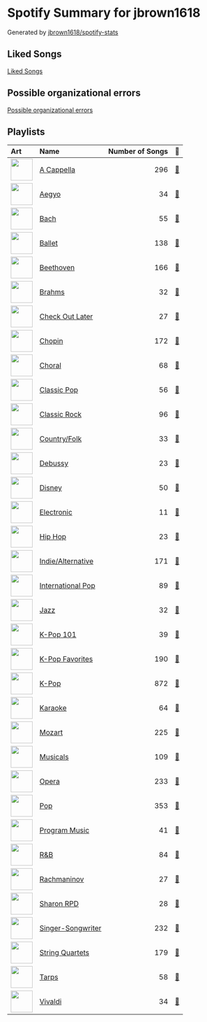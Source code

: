# Spotify Summary for jbrown1618

Generated by [jbrown1618/spotify-stats](https://github.com/jbrown1618/spotify-stats)

## Liked Songs
[Liked Songs](playlists/liked_songs.md)
## Possible organizational errors
[Possible organizational errors](errors.md)
## Playlists

| Art                                                                                                                                                                                                                         | Name                                                |   Number of Songs | 🔗                                                             |
|:----------------------------------------------------------------------------------------------------------------------------------------------------------------------------------------------------------------------------|:----------------------------------------------------|------------------:|:--------------------------------------------------------------|
| <img src="https://mosaic.scdn.co/640/ab67616d0000b2735d990e8b45c848dc22885f89ab67616d0000b27362f44cdb37183a309fc1032fab67616d0000b27384470dd6235917e2e40e11f0ab67616d0000b273bb7018e16a77e5ce4744fa93" alt="" width="50" /> | [A Cappella](playlists/a_cappella.md)               |               296 | [🔗](https://open.spotify.com/playlist/7LQjtpZ8EZ5vWXgPoovFeC) |
| <img src="https://mosaic.scdn.co/640/ab67616d0000b2731544041d0285585cc92c2709ab67616d0000b27335cdd6d3f5815afac043758eab67616d0000b2733c5bfa54ae5e8312f5e0325aab67616d0000b273714e56679ab196354e2e443e" alt="" width="50" /> | [Aegyo](playlists/aegyo.md)                         |                34 | [🔗](https://open.spotify.com/playlist/6WTiB2kj3G2g3eYqornNd2) |
| <img src="https://i.scdn.co/image/ab67616d0000b273261feb89ee859b598bd34a97" alt="" width="50" />                                                                                                                            | [Bach](playlists/bach.md)                           |                55 | [🔗](https://open.spotify.com/playlist/2fkIDMzy3H9JWLKHnULX7s) |
| <img src="https://mosaic.scdn.co/640/ab67616d0000b2733620c09ca7ca202e676b783bab67616d0000b2733dc87408b73e227ec72eeab3ab67616d0000b2739daaa54cc50b6359ff1dc7a3ab67616d0000b273f0eb5b09e87f24415266d723" alt="" width="50" /> | [Ballet](playlists/ballet.md)                       |               138 | [🔗](https://open.spotify.com/playlist/23temGx5UrTk2wboAvEb0v) |
| <img src="https://i.scdn.co/image/ab67616d0000b273c18e2114a3a3ef543635197a" alt="" width="50" />                                                                                                                            | [Beethoven](playlists/beethoven.md)                 |               166 | [🔗](https://open.spotify.com/playlist/6Lvj5MXaiMrmyaBnvLvxAW) |
| <img src="https://i.scdn.co/image/ab67616d0000b27317adbf4b1899ea006e880996" alt="" width="50" />                                                                                                                            | [Brahms](playlists/brahms.md)                       |                32 | [🔗](https://open.spotify.com/playlist/7MnYdeDrgvc9PoWHqcGVeq) |
| <img src="https://mosaic.scdn.co/640/ab67616d0000b27312626c137c7684fe1662a4f3ab67616d0000b2732ced1760b648799e697e8e02ab67616d0000b273be123bb6b40736bf093870bdab67616d0000b273f919108974e4213d86b83805" alt="" width="50" /> | [Check Out Later](playlists/check_out_later.md)     |                27 | [🔗](https://open.spotify.com/playlist/2FgMW8NMJOZgvHtvDOWBCe) |
| <img src="https://mosaic.scdn.co/640/ab67616d0000b2734215d2bfa2e73ae057165347ab67616d0000b2738a9c1224da995cb33a8cb3d5ab67616d0000b273b5fcd6996bf050f9f9010d3aab67616d0000b273da673657374e88d973dad080" alt="" width="50" /> | [Chopin](playlists/chopin.md)                       |               172 | [🔗](https://open.spotify.com/playlist/630IicjdF4RLyaOqIXm0jm) |
| <img src="https://mosaic.scdn.co/640/ab67616d0000b2730baa26fb49c09c910a031d24ab67616d0000b2730c8397c0c79c33e6f350ee52ab67616d0000b273397c1f0c407ebd9a318b25faab67616d0000b273609d14b25e86640a2a69c534" alt="" width="50" /> | [Choral](playlists/choral.md)                       |                68 | [🔗](https://open.spotify.com/playlist/1PCfeawsTHOhi6DGzagL7Y) |
| <img src="https://mosaic.scdn.co/640/ab67616d0000b27322219b7ba681368a16c219feab67616d0000b27323350feac07f56d8b96f33d5ab67616d0000b27361c83e0a3e42be611729c840ab67616d0000b2736aa9314b7ddfbd8f036ba3ac" alt="" width="50" /> | [Classic Pop](playlists/classic_pop.md)             |                56 | [🔗](https://open.spotify.com/playlist/6oXUc88JlAQTNdKvn529pD) |
| <img src="https://mosaic.scdn.co/640/ab67616d0000b2730b51f8d91f3a21e8426361aeab67616d0000b27384243a01af3c77b56fe01ab1ab67616d0000b2739662c6535fb4bf5767e50f32ab67616d0000b273b11078ee23dcd99e085ac33e" alt="" width="50" /> | [Classic Rock](playlists/classic_rock.md)           |                96 | [🔗](https://open.spotify.com/playlist/5z6MnUYwnqrMcdd9b14Cc7) |
| <img src="https://mosaic.scdn.co/640/ab67616d0000b27324e1589fb3eab8ae8831f388ab67616d0000b2735726e327fd968a6fb5974350ab67616d0000b273724bd326692d222c5906b0b0ab67616d0000b27379c820d2d853c756c3738d39" alt="" width="50" /> | [Country/Folk](playlists/country_folk.md)           |                33 | [🔗](https://open.spotify.com/playlist/6M7uIRzByJjX0q7wGcujJo) |
| <img src="https://i.scdn.co/image/ab67616d0000b2735d026bccbd8a50650e903130" alt="" width="50" />                                                                                                                            | [Debussy](playlists/debussy.md)                     |                23 | [🔗](https://open.spotify.com/playlist/3bJkc96LYMneTHBCS80BAl) |
| <img src="https://mosaic.scdn.co/640/ab67616d0000b2732a8b6ce34511614c9373f423ab67616d0000b2732bf585fa65e5608b365f4909ab67616d0000b273597905f8f46dfc60f5a6d11fab67616d0000b273660aadbda2da6b1c2dd3d1a5" alt="" width="50" /> | [Disney](playlists/disney.md)                       |                50 | [🔗](https://open.spotify.com/playlist/6OHUelObHhiWFkbH4cwFMg) |
| <img src="https://mosaic.scdn.co/640/ab67616d0000b27379e8b529ce6c088a8027b2a1ab67616d0000b2739b9b36b0e22870b9f542d937ab67616d0000b273b33d46dfa2635a47eebf63b2ab67616d0000b273d8601e15fa1b4351fe1fc6ae" alt="" width="50" /> | [Electronic](playlists/electronic.md)               |                11 | [🔗](https://open.spotify.com/playlist/3cWXIQgqhOUB6slIr3oglt) |
| <img src="https://mosaic.scdn.co/640/ab67616d0000b2730b1cfc3df4d9d5d4cbce9208ab67616d0000b27310356a0e81371e6644cb1371ab67616d0000b273908280d9807127e185b71d56ab67616d0000b273c450c89d3eb750d3535b0a0c" alt="" width="50" /> | [Hip Hop](playlists/hip_hop.md)                     |                23 | [🔗](https://open.spotify.com/playlist/7trD87dfibqZnzSIqufO75) |
| <img src="https://mosaic.scdn.co/640/ab67616d0000b273028c3bb4b81ee71dd73d1596ab67616d0000b27392c885317fbe4bfa680109b4ab67616d0000b273d0ec2db731952a7efabc6397ab67616d0000b273df55e326ed144ab4f5cecf95" alt="" width="50" /> | [Indie/Alternative](playlists/indie_alternative.md) |               171 | [🔗](https://open.spotify.com/playlist/4Xh0xXGeyxbMXBDsxluPsa) |
| <img src="https://mosaic.scdn.co/640/ab67616d0000b2732433cb43f0f2f0f23b7c8b82ab67616d0000b2734ccc03169b086af698178a99ab67616d0000b2735e3e23be9bdc38cb4767be97ab67616d0000b2739922157daa474131bb3a0fbc" alt="" width="50" /> | [International Pop](playlists/international_pop.md) |                89 | [🔗](https://open.spotify.com/playlist/36OHPiYrLGYMfVa0zcHgLf) |
| <img src="https://mosaic.scdn.co/640/ab67616d0000b273068a5559744d17bd5e871740ab67616d0000b273a1113af3a19a41dc8eec534eab67616d0000b273cb81eb3c1238c60f2bbfd3b5ab67616d0000b273ef54c10b95411c51b9ab873b" alt="" width="50" /> | [Jazz](playlists/jazz.md)                           |                32 | [🔗](https://open.spotify.com/playlist/58yLhLYn4iDQPCN53MfiDI) |
| <img src="https://mosaic.scdn.co/640/ab67616d0000b2735c041fe9e3c9de436047d86bab67616d0000b2737a393b04e8ced571618223e8ab67616d0000b2737dd8f95320e8ef08aa121dfeab67616d0000b273829305487c8f3b96a1d955b3" alt="" width="50" /> | [K-Pop 101](playlists/k_pop_101.md)                 |                39 | [🔗](https://open.spotify.com/playlist/1NlCn9vDmQDBF54JyVC2MC) |
| <img src="https://mosaic.scdn.co/640/ab67616d0000b2734ed058b71650a6ca2c04adffab67616d0000b273714e56679ab196354e2e443eab67616d0000b2737dd8f95320e8ef08aa121dfeab67616d0000b2738c4a282e84a53c1c8acf129a" alt="" width="50" /> | [K-Pop Favorites](playlists/k_pop_favorites.md)     |               190 | [🔗](https://open.spotify.com/playlist/1ZbxKv1noxwZ4zFgRNEFIo) |
| <img src="https://mosaic.scdn.co/640/ab67616d0000b273505190077497c230422f2934ab67616d0000b2737dd8f95320e8ef08aa121dfeab67616d0000b2738164cd1a2e03b7ca2db9ff5eab67616d0000b273f7da7c0f322b7a1c95190d92" alt="" width="50" /> | [K-Pop](playlists/k_pop.md)                         |               872 | [🔗](https://open.spotify.com/playlist/0Xp2gQ9p4VMgt5HauIfIq7) |
| <img src="https://mosaic.scdn.co/640/ab67616d0000b2732d73b1bb77cee09f0278be04ab67616d0000b2736f50b3400595b123a916e0dcab67616d0000b2739ab215825eb77076b1b4b387ab67616d0000b273ff0dae802acb38075786b58c" alt="" width="50" /> | [Karaoke](playlists/karaoke.md)                     |                64 | [🔗](https://open.spotify.com/playlist/784bxrrG3W6L0naOkaCL5F) |
| <img src="https://i.scdn.co/image/ab67616d0000b273fdf2a7d7437db7a75da73167" alt="" width="50" />                                                                                                                            | [Mozart](playlists/mozart.md)                       |               225 | [🔗](https://open.spotify.com/playlist/2MCvxVYbyzdWBgpnuRWsuM) |
| <img src="https://mosaic.scdn.co/640/ab67616d0000b27311213770e112f78d4075b61fab67616d0000b2732f8d9427fea9dd36a4fb4f1bab67616d0000b27367a1610b21721a06ed7d378eab67616d0000b273d72fb5571087bca0a2fed008" alt="" width="50" /> | [Musicals](playlists/musicals.md)                   |               109 | [🔗](https://open.spotify.com/playlist/54LRPekls9oCtaWOnmM3N0) |
| <img src="https://i.scdn.co/image/ab67616d0000b273b9cf4faacfd133cab7c867b8" alt="" width="50" />                                                                                                                            | [Opera](playlists/opera.md)                         |               233 | [🔗](https://open.spotify.com/playlist/5oHgN9turjgCvJNG6YfXdm) |
| <img src="https://mosaic.scdn.co/640/ab67616d0000b27341aa6776dc15fbd71a2b4557ab67616d0000b273488df3d22b1f5c0ea15b686aab67616d0000b2739b9a3105ad4ffb91ad2e2798ab67616d0000b273d6ec808748fa5b0c2d3a6618" alt="" width="50" /> | [Pop](playlists/pop.md)                             |               353 | [🔗](https://open.spotify.com/playlist/1WZ2RqQv2SPX5uzmjWhgSh) |
| <img src="https://mosaic.scdn.co/640/ab67616d0000b2734c43a2f36c0aec708ba024d5ab67616d0000b2735d026bccbd8a50650e903130ab67616d0000b27376a42530f861aa187f3ac1c2ab67616d0000b273c385dbfabcec21279dcea0b5" alt="" width="50" /> | [Program Music](playlists/program_music.md)         |                41 | [🔗](https://open.spotify.com/playlist/1PyrZgdZpE6UzIA3lANOlR) |
| <img src="https://mosaic.scdn.co/640/ab67616d0000b27345680a4a57c97894490a01c1ab67616d0000b27389992f4d7d4ab94937bf9e23ab67616d0000b273e13de7b8662b085b0885ffefab67616d0000b273ff5429125128b43572dbdccd" alt="" width="50" /> | [R&B](playlists/r_b.md)                             |                84 | [🔗](https://open.spotify.com/playlist/1RsGeysyOdV3wZHqlto0Gb) |
| <img src="https://i.scdn.co/image/ab67616d0000b2732ab037775757e856d496f2f5" alt="" width="50" />                                                                                                                            | [Rachmaninov](playlists/rachmaninov.md)             |                27 | [🔗](https://open.spotify.com/playlist/7LeSS5dq68CWVIOy81oza1) |
| <img src="https://mosaic.scdn.co/640/ab67616d0000b273830de2e836036f181df598d0ab67616d0000b273af2fda9fb591d43c355c2ac3ab67616d0000b273cc6f76f75551af499b5cd0cbab67616d0000b273da343b21617aac0c57e332bb" alt="" width="50" /> | [Sharon RPD](playlists/sharon_rpd.md)               |                28 | [🔗](https://open.spotify.com/playlist/2WsAAjnlcRAzyPrBDvMYyy) |
| <img src="https://mosaic.scdn.co/640/ab67616d0000b273022b4010e20659300f42c375ab67616d0000b2730e402844f1b6be3102d339f2ab67616d0000b2733378545422c5257483f6230eab67616d0000b273db9c8abe838bbfb28ed5cc06" alt="" width="50" /> | [Singer-Songwriter](playlists/singer_songwriter.md) |               232 | [🔗](https://open.spotify.com/playlist/3aNr3GFiAvm1utXDyFOpAR) |
| <img src="https://mosaic.scdn.co/640/ab67616d0000b2731d9ef8e92370053b06f8c9ecab67616d0000b2737368d9506efe9c2d556d9e98ab67616d0000b2737cb0c702a8fd45bfd8358259ab67616d0000b273ff17a9c684ec4757c8c026b0" alt="" width="50" /> | [String Quartets](playlists/string_quartets.md)     |               179 | [🔗](https://open.spotify.com/playlist/6b3mJeJjM9S5XAIS8jcTAt) |
| <img src="https://mosaic.scdn.co/640/ab67616d0000b27303668e3f13559554eca8ccc6ab67616d0000b2730eb56329734f9400c1639359ab67616d0000b27314ed51ab46ef0765182bb8a0ab67616d0000b273987a1825341694ec9bc62457" alt="" width="50" /> | [Tarps](playlists/tarps.md)                         |                58 | [🔗](https://open.spotify.com/playlist/7i18RgdYPOv5E01eGmtRCo) |
| <img src="https://i.scdn.co/image/ab67616d0000b273203bf132896e0a4be9638dda" alt="" width="50" />                                                                                                                            | [Vivaldi](playlists/vivaldi.md)                     |                34 | [🔗](https://open.spotify.com/playlist/39dOiLs9ZbssQvs9xLBRzw) |
